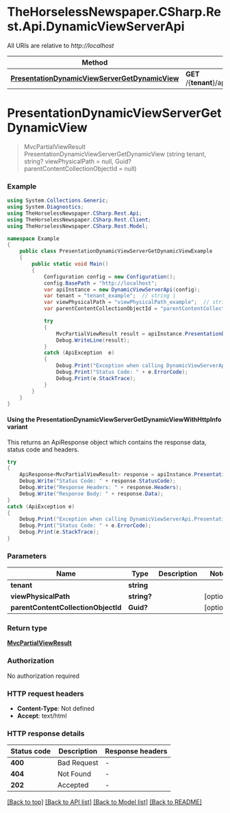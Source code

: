 # TheHorselessNewspaper.CSharp.Rest.Api.DynamicViewServerApi

All URIs are relative to *http://localhost*

| Method | HTTP request | Description |
|--------|--------------|-------------|
| [**PresentationDynamicViewServerGetDynamicView**](DynamicViewServerApi.md#presentationdynamicviewservergetdynamicview) | **GET** /{__tenant__}/api/DynamicViewServer/GetDynamicView |  |

<a name="presentationdynamicviewservergetdynamicview"></a>
# **PresentationDynamicViewServerGetDynamicView**
> MvcPartialViewResult PresentationDynamicViewServerGetDynamicView (string tenant, string? viewPhysicalPath = null, Guid? parentContentCollectionObjectId = null)



### Example
```csharp
using System.Collections.Generic;
using System.Diagnostics;
using TheHorselessNewspaper.CSharp.Rest.Api;
using TheHorselessNewspaper.CSharp.Rest.Client;
using TheHorselessNewspaper.CSharp.Rest.Model;

namespace Example
{
    public class PresentationDynamicViewServerGetDynamicViewExample
    {
        public static void Main()
        {
            Configuration config = new Configuration();
            config.BasePath = "http://localhost";
            var apiInstance = new DynamicViewServerApi(config);
            var tenant = "tenant_example";  // string | 
            var viewPhysicalPath = "viewPhysicalPath_example";  // string? |  (optional) 
            var parentContentCollectionObjectId = "parentContentCollectionObjectId_example";  // Guid? |  (optional) 

            try
            {
                MvcPartialViewResult result = apiInstance.PresentationDynamicViewServerGetDynamicView(tenant, viewPhysicalPath, parentContentCollectionObjectId);
                Debug.WriteLine(result);
            }
            catch (ApiException  e)
            {
                Debug.Print("Exception when calling DynamicViewServerApi.PresentationDynamicViewServerGetDynamicView: " + e.Message);
                Debug.Print("Status Code: " + e.ErrorCode);
                Debug.Print(e.StackTrace);
            }
        }
    }
}
```

#### Using the PresentationDynamicViewServerGetDynamicViewWithHttpInfo variant
This returns an ApiResponse object which contains the response data, status code and headers.

```csharp
try
{
    ApiResponse<MvcPartialViewResult> response = apiInstance.PresentationDynamicViewServerGetDynamicViewWithHttpInfo(tenant, viewPhysicalPath, parentContentCollectionObjectId);
    Debug.Write("Status Code: " + response.StatusCode);
    Debug.Write("Response Headers: " + response.Headers);
    Debug.Write("Response Body: " + response.Data);
}
catch (ApiException e)
{
    Debug.Print("Exception when calling DynamicViewServerApi.PresentationDynamicViewServerGetDynamicViewWithHttpInfo: " + e.Message);
    Debug.Print("Status Code: " + e.ErrorCode);
    Debug.Print(e.StackTrace);
}
```

### Parameters

| Name | Type | Description | Notes |
|------|------|-------------|-------|
| **tenant** | **string** |  |  |
| **viewPhysicalPath** | **string?** |  | [optional]  |
| **parentContentCollectionObjectId** | **Guid?** |  | [optional]  |

### Return type

[**MvcPartialViewResult**](MvcPartialViewResult.md)

### Authorization

No authorization required

### HTTP request headers

 - **Content-Type**: Not defined
 - **Accept**: text/html


### HTTP response details
| Status code | Description | Response headers |
|-------------|-------------|------------------|
| **400** | Bad Request |  -  |
| **404** | Not Found |  -  |
| **202** | Accepted |  -  |

[[Back to top]](#) [[Back to API list]](../README.md#documentation-for-api-endpoints) [[Back to Model list]](../README.md#documentation-for-models) [[Back to README]](../README.md)

